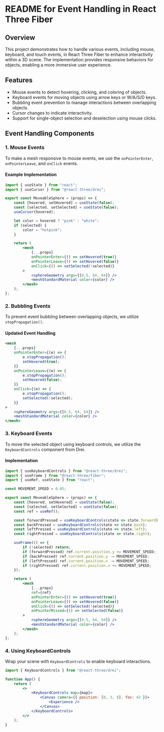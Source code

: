 # README for Event Handling in React Three Fiber

## Overview

This project demonstrates how to handle various events, including mouse, keyboard, and touch events, in React Three Fiber to enhance interactivity within a 3D scene. The implementation provides responsive behaviors for objects, enabling a more immersive user experience.

## Features

- Mouse events to detect hovering, clicking, and coloring of objects.
- Keyboard events for moving objects using arrow keys or W/A/S/D keys.
- Bubbling event prevention to manage interactions between overlapping objects.
- Cursor changes to indicate interactivity.
- Support for single-object selection and deselection using mouse clicks.

## Event Handling Components

### 1. Mouse Events

To make a mesh responsive to mouse events, we use the `onPointerEnter`, `onPointerLeave`, and `onClick` events.

#### Example Implementation

```jsx
import { useState } from "react";
import { useCursor } from "@react-three/drei";

export const MoveableSphere = (props) => {
    const [hovered, setHovered] = useState(false);
    const [selected, setSelected] = useState(false);
    useCursor(hovered);

    let color = hovered ? "pink" : "white";
    if (selected) {
        color = "hotpink";
    }

    return (
        <mesh
            {...props}
            onPointerEnter={() => setHovered(true)}
            onPointerLeave={() => setHovered(false)}
            onClick={() => setSelected(!selected)}
        >
            <sphereGeometry args={[0.5, 64, 64]} />
            <meshStandardMaterial color={color} />
        </mesh>
    );
};
```

### 2. Bubbling Events

To prevent event bubbling between overlapping objects, we utilize `stopPropagation()`.

#### Updated Event Handling

```jsx
<mesh
    {...props}
    onPointerEnter={(e) => {
        e.stopPropagation();
        setHovered(true);
    }}
    onPointerLeave={(e) => {
        e.stopPropagation();
        setHovered(false);
    }}
    onClick={(e) => {
        e.stopPropagation();
        setSelected(!selected);
    }}
>
    <sphereGeometry args={[0.5, 64, 64]} />
    <meshStandardMaterial color={color} />
</mesh>
```

### 3. Keyboard Events

To move the selected object using keyboard controls, we utilize the `KeyboardControls` component from Drei.

#### Implementation

```jsx
import { useKeyboardControls } from "@react-three/drei";
import { useFrame } from "@react-three/fiber";
import { useRef, useState } from "react";

const MOVEMENT_SPEED = 0.05;

export const MoveableSphere = (props) => {
    const [hovered, setHovered] = useState(false);
    const [selected, setSelected] = useState(false);
    const ref = useRef();

    const forwardPressed = useKeyboardControls(state => state.forward);
    const backPressed = useKeyboardControls(state => state.back);
    const leftPressed = useKeyboardControls(state => state.left);
    const rightPressed = useKeyboardControls(state => state.right);

    useFrame(() => {
        if (!selected) return;
        if (forwardPressed) ref.current.position.y += MOVEMENT_SPEED;
        if (backPressed) ref.current.position.y -= MOVEMENT_SPEED;
        if (leftPressed) ref.current.position.x -= MOVEMENT_SPEED;
        if (rightPressed) ref.current.position.x += MOVEMENT_SPEED;
    });

    return (
        <mesh
            {...props}
            ref={ref}
            onPointerEnter={() => setHovered(true)}
            onPointerLeave={() => setHovered(false)}
            onClick={() => setSelected(!selected)}
            onPointerMissed={() => setSelected(false)}
        >
            <sphereGeometry args={[0.5, 64, 64]} />
            <meshStandardMaterial color={color} />
        </mesh>
    );
};
```

### 4. Using KeyboardControls

Wrap your scene with `KeyboardControls` to enable keyboard interactions.

```jsx
import { KeyboardControls } from "@react-three/drei";

function App() {
    return (
        <>
            <KeyboardControls map={map}>
                <Canvas camera={{ position: [0, 3, 8], fov: 42 }}>
                    <Experience />
                </Canvas>
            </KeyboardControls>
        </>
    );
}
```

